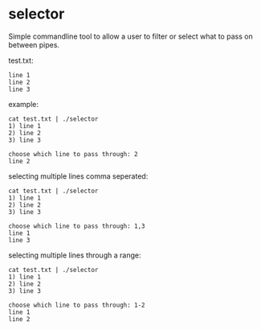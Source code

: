 # selector

Simple commandline tool to allow a user to filter or select what to pass on between pipes.

test.txt:
```
line 1
line 2
line 3
```

example:
```
cat test.txt | ./selector
1) line 1
2) line 2
3) line 3

choose which line to pass through: 2
line 2
```

selecting multiple lines comma seperated:
```
cat test.txt | ./selector
1) line 1
2) line 2
3) line 3

choose which line to pass through: 1,3
line 1
line 3
```

selecting multiple lines through a range:
```
cat test.txt | ./selector
1) line 1
2) line 2
3) line 3

choose which line to pass through: 1-2
line 1
line 2
```
